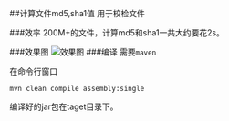 ##计算文件md5,sha1值
用于校检文件

###效率
200M+的文件，计算md5和sha1一共大约要花2s。

###效果图
![效果图](https://github.com/finghine/fcl-toolset/blob/master/filehash/images-folder/preview.png?raw=true)
###编译
需要`maven`

在命令行窗口

`mvn clean compile assembly:single`

编译好的jar包在taget目录下。
